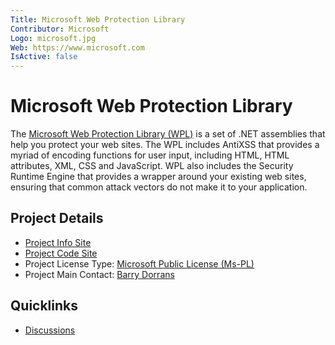 ```yaml
---
Title: Microsoft Web Protection Library
Contributor: Microsoft
Logo: microsoft.jpg
Web: https://www.microsoft.com
IsActive: false
---
```

# Microsoft Web Protection Library

The [Microsoft Web Protection Library (WPL)](https://wpl.codeplex.com/) is a set of .NET assemblies that help you protect your web sites. The WPL includes AntiXSS that provides a myriad of encoding functions for user input, including HTML, HTML attributes, XML, CSS and JavaScript. WPL also includes the Security Runtime Engine that provides a wrapper around your existing web sites, ensuring that common attack vectors do not make it to your application.

## Project Details
* [Project Info Site](https://wpl.codeplex.com/) 
* [Project Code Site](https://wpl.codeplex.com/SourceControl/latest) 
* Project License Type: [Microsoft Public License (Ms-PL)](https://wpl.codeplex.com/license)
* Project Main Contact: [Barry Dorrans](https://www.codeplex.com/site/users/view/bdorrans)

## Quicklinks

* [Discussions](https://wpl.codeplex.com/discussions)
